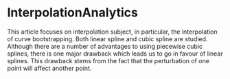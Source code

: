 # InterpolationAnalytics
This article focuses on interpolation subject, in particular, the interpolation of curve bootstrapping. Both linear spline and cubic spline are studied. Although there are a number of advantages to using piecewise cubic splines, there is one major drawback which leads us to go in favour of linear splines.  This drawback stems from the fact that the perturbation of one point will affect another point.
